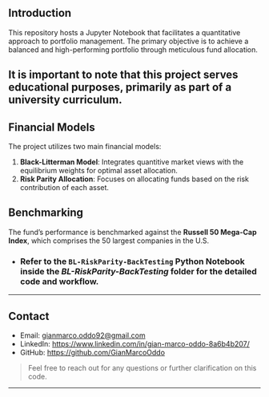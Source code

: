 ## Introduction
This repository hosts a Jupyter Notebook that facilitates a quantitative approach to portfolio management. The primary objective is to achieve a balanced and high-performing portfolio through meticulous fund allocation.
## **It is important to note that this project serves educational purposes, primarily as part of a university curriculum.**

## Financial Models
The project utilizes two main financial models:
1. **Black-Litterman Model**: Integrates quantitive market views with the equilibrium weights for optimal asset allocation.
2. **Risk Parity Allocation**: Focuses on allocating funds based on the risk contribution of each asset.

## Benchmarking
The fund’s performance is benchmarked against the **Russell 50 Mega-Cap Index**, which comprises the 50 largest companies in the U.S.

- ### Refer to the `BL-RiskParity-BackTesting` Python Notebook inside the *BL-RiskParity-BackTesting* folder for the detailed code and workflow.

---
## Contact

- Email: gianmarco.oddo92@gmail.com
- LinkedIn: https://www.linkedin.com/in/gian-marco-oddo-8a6b4b207/
- GitHub: https://github.com/GianMarcoOddo
> Feel free to reach out for any questions or further clarification on this code.
---
